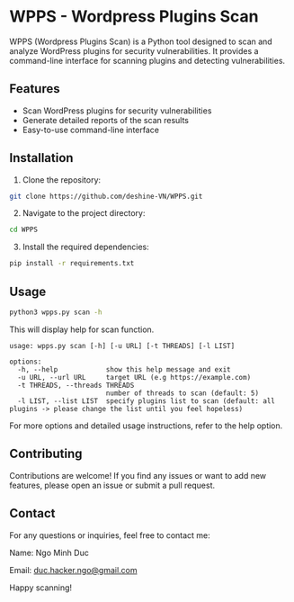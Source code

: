 # WPPS - Wordpress Plugins Scan

WPPS (Wordpress Plugins Scan) is a Python tool designed to scan and analyze WordPress plugins for security vulnerabilities. It provides a command-line interface for scanning plugins and detecting vulnerabilities.

## Features

- Scan WordPress plugins for security vulnerabilities
- Generate detailed reports of the scan results
- Easy-to-use command-line interface

## Installation

1. Clone the repository:

```bash
git clone https://github.com/deshine-VN/WPPS.git
```

2. Navigate to the project directory:

```bash
cd WPPS
```

3. Install the required dependencies:

```bash
pip install -r requirements.txt
```

## Usage

```bash
python3 wpps.py scan -h
```

This will display help for scan function.

```
usage: wpps.py scan [-h] [-u URL] [-t THREADS] [-l LIST]

options:
  -h, --help            show this help message and exit
  -u URL, --url URL     target URL (e.g https://example.com)
  -t THREADS, --threads THREADS
                        number of threads to scan (default: 5)
  -l LIST, --list LIST  specify plugins list to scan (default: all plugins -> please change the list until you feel hopeless)
```

For more options and detailed usage instructions, refer to the help option.

## Contributing
Contributions are welcome! If you find any issues or want to add new features, please open an issue or submit a pull request.

## Contact
For any questions or inquiries, feel free to contact me:

Name: Ngo Minh Duc

Email: duc.hacker.ngo@gmail.com

Happy scanning!
